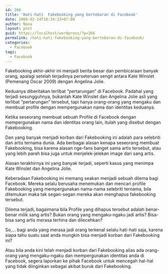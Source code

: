 ```yaml
---
id: 266
title: 'Hati-hati  Fakebooking yang bertebaran di Facebook'
date: 2009-02-24T10:34:33+07:00
author: Nana
layout: post
guid: https://localhost/wordpress/?p=266
permalink: /hati-hati-fakebooking-yang-bertebaran-di-facebook/
categories:
  - Facebook
tags:
  - Facebook
---
```

Fakebooking akhir-akhir ini menjadi berita besar dan pembicaraan banyak orang, apalagi setelah terjadinya perseteruan sengit antara Kate Winslet (Pemenang Oscar 2009) dengan Angelina Jolie.

Keduanya diberitakan terlibat “pertarungan” di Facebook. Padahal yang terjadi sesungguhnya, bukanlah Kate Winslet dan Angelina Jolie asli yang terlibat “pertarungan” tersebut, tapi hanya orang-orang yang mengaku dan membuat profile dengan mempergunakan nama dan identitas keduanya.

Ketika seseorang membuat sebuah Profile di Facebook dengan mempergunakan nama dan identitas orang lain, itulah yang disebut dengan Fakebooking.

Dan yang banyak menjadi korban dari Fakebooking ini adalah para selebriti dan artis ternama dunia. Ada berbagai alasan kenapa seseorang membuat Fakebooking, bisa karena alasan nge-fans banget sama artis tersebut, atau yang lebih parah bisa juga untuk menjelek-jelekan image dari sang artis.

Alasan terakhirnya ini yang banyak terjadi, seperti kasus yang menimpa Kate Winslet dan Angelina Jolie.

Keberadaan Fakebooking ini memang seakan menjadi sebuah dilema bagi Facebook. Mereka selalu berusaha menemukan dan mencari profile Fakebooking yang mempergunakan nama-nama selebriti ternama, bila ditemukan maka tak segan-segan mereka akan menghapus fakebooking tersebut.

Dilema terjadi, bagaimana bila Profile yang dihapus tersebut adalah benar-benar milik sang artis? Bukan orang yang mengaku-ngaku jadi artis? Bisa-bisa sang artis merasa terhina dan dilecehkan?

So,&#8230; bagi anda yang merasa jadi orang terkenal selalu hati-hati saja, karena siapa tahu suatu saat anda mungkin bisa menjadi korban dari Fakebooking ini?

Atau bila anda kini telah menjadi korban dari Fakebooking alias ada orang-orang yang mengaku-ngaku dan mempergunakan identitas anda di Facebook, segera laporkan ke pihak Facebook untuk mencegah hal-hal yang tidak diinginkan sebagai akibat buruk dari Fakebooking.